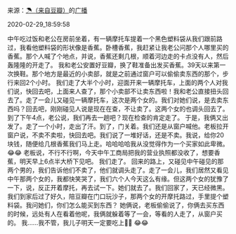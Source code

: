 来源：[☂（来自豆瓣）](https://www.douban.com/people/64903057/)的[广播](https://www.douban.com/people/64903057/status/2840264218/)


2020-02-29_18:59:58


中午吃过饭和老公在房前坐着，有一辆摩托车提着一个黑色塑料袋从我们跟前路过，我看他塑料袋的形状像是香蕉。卧槽香蕉，我赶紧让我老公问那个人哪里买的香蕉。那个人喊了个地点，并说，香蕉还剩几根，顺着河边走的卡点没有人，然后轰隆隆的开走了。
我和老公安置好豆瓣，换了鞋准备出发买香蕉。39天以来第一次换鞋。那个地方是最近的小卖部，就是之前通过窗户可以偷偷卖东西的那个，步行来回2个小时。
我们走了大半个小时，迎面开来一辆摩托车，上面的两个人对我们说，快回去吧，上面来人查了，那个小卖部不让卖东西啦！我和老公直接扭头回去了。走了一会儿又碰见一辆摩托车，这次是两个女的。我们对她们说，是去卖东西吗？回去吧，刚刚碰见人说是现在在查，不让卖了。这两个女的也调头回去了。
到了下午4点，老公说，我们再去一趟吧？现在检查的肯定走了。
于是，我俩又出发了。走了一个小时，走出了汗。到了，门关着。我们还是从窗户喊他。老板拉开窗户说，不卖不卖啦，快回去吧。我们说了一堆好话，还是不卖。我说，给你20块钱，随便给几根香蕉我们马上走。哈哈哈哈我从没觉得作为一个买家如此卑微。😂😂
老板说，不行不行啊，今天中午工商局把我的营业执照都没收了，想要香蕉，明天早上6点半大桥下见吧。
我们走了。
回来的路上，又碰见中午碰见的那两个男的，我们告诉他们不卖了，他们就调头走了。走了一会儿，我们居然又看见中午那两个女的，我都快笑哭了，我们六个人今天这么有缘。但这两个女的犹豫了一下，说，反正开着摩托，再去试一下。她们就去了。我们回家了，天已经微黑。
我们到家后过了好久，陪豆瓣在门口玩沙子，那两个女的开摩托路过，手里提个塑料袋。我问她们，你们怎么能买到东西？
她俩说，老板偷偷说了，你俩去买东西的时候，远处有人在看着他呢，我俩就躲着等了一会，等看的人走了，从窗户买的。
我……我不管，我儿子明天一定要吃上🍌🍌
😂😂
